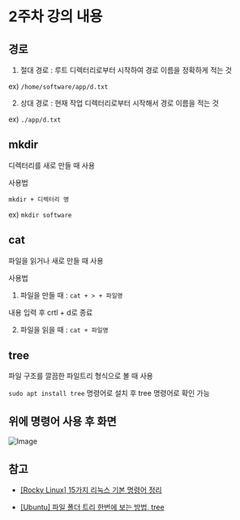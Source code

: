 # 2주차 강의 내용

## 경로

1. 절대 경로 : 루트 디렉터리로부터 시작하여 경로 이름을 정확하게 적는 것

ex) ``/home/software/app/d.txt``

2. 상대 경로 : 현재 작업 디렉터리로부터 시작해서 경로 이름을 적는 것

ex) ``./app/d.txt``

## mkdir

디렉터리를 새로 만들 때 사용

사용법

``mkdir + 디렉터리 명``

ex) ``mkdir software``

## cat

파일을 읽거나 새로 만들 때 사용

사용법

1. 파일을 만들 때 : ``cat + > + 파일명``

내용 입력 후 crtl + d로 종료

2. 파일을 읽을 때 : ``cat + 파일명``

## tree

파일 구조를 깔끔한 파일트리 형식으로 볼 때 사용

``sudo apt install tree`` 명령어로 설치 후 tree 명령어로 확인 가능

## 위에 명령어 사용 후 화면

![Image](https://github.com/user-attachments/assets/bab89572-c6ba-4d1d-ba3f-b4f1f3536f82)

## 참고

- [[Rocky Linux] 15가지 리눅스 기본 명령어 정리](https://www.hanbit.co.kr/channel/category/category_view.html?cms_code=CMS6390061632)

- [[Ubuntu] 파일 폴더 트리 한번에 보는 방법, tree](https://barrer.tistory.com/74)
